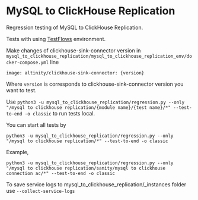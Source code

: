 # MySQL to ClickHouse Replication

Regression testing of MySQL to ClickHouse Replication.

Tests with using [TestFlows](https://testflows.com/) environment.

Make changes of clickhouse-sink-connector version in `mysql_to_clickhouse_replication/mysql_to_clickhouse_replication_env/docker-compose.yml`
line
```commandline
image: altinity/clickhouse-sink-connector: {version}
```

Where `version` is corresponds to clickhouse-sink-connector version you want to test.

Use `python3 -u mysql_to_clickhouse_replication/regression.py --only 
"/mysql to clickhouse replication/{module name}/{test name}/*" --test-to-end -o classic`
to run tests local.

You can start all tests by 

`python3 -u mysql_to_clickhouse_replication/regression.py --only 
"/mysql to clickhouse replication/*" --test-to-end -o classic`

Example,

```commandline
python3 -u mysql_to_clickhouse_replication/regression.py --only "/mysql to clickhouse replication/sanity/mysql to clickhouse connection ac/*" --test-to-end -o classic

```

To save service logs to mysql_to_clickhouse_replication/_instances folder use `--collect-service-logs`
